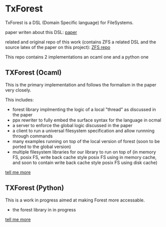 # TxForest
TxForest is a DSL (Domain Specific language) for FileSystems.

paper writen about this DSL: [paper](http://www.cs.cornell.edu/~dilorenzo/docs/txforest.pdf)

related and original repo of this work (contains ZFS a related DSL and the source latex of the paper on this project): [ZFS repo](https://github.com/cornell-pl/ocaml-zfs)

This repo contains 2 implementations an ocaml one and a python one

## TXForest (Ocaml)
This is the primary implementation and follows the formalism in the paper very closely.

This includes:
  - forest library implmenting the logic of a local "thread" as discussed in the paper
  - ppx rewriter to fully embed the surface syntax for the language in ocmal
  - a server to enforce the global logic discussed in the paper
  - a client to run a universal filesystem specification and allow runnning through commands
  - many examples running on top of the local version of forest (soon to be ported to the global version)
  - multiple filesystem libraries for our library to run on top of (in memory FS, posix FS, write back cache style posix FS using in memory cache, and soon to contain write back cache style posix FS using disk cache)

[tell me more](TxForestOcaml/README.md)


## TXForest (Python)
This is a work in progress aimed at making Forest more accessable.
  - the forest library in in progress

[tell me more](TxForestPython/README.md)

